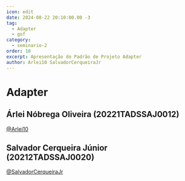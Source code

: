 ```yaml
---
icon: edit
date: 2024-08-22 20:10:00.00 -3
tag:
  - Adapter
  - gof
category:
  - seminario-2
order: 10
excerpt: Apresentação do Padrão de Projeto Adapter
author: Arlei10 SalvadorCerqueiraJr
---
```

# Adapter


## Árlei Nóbrega Oliveira (20221TADSSAJ0012)
[@Arlei10](https://github.com/Arlei10)

<!-- @include: ../../../includes/seminario-2-Arlei10/README.md -->

## Salvador Cerqueira Júnior (20212TADSSAJ0020)
[@SalvadorCerqueiraJr](https://github.com/SalvadorCerqueiraJr)

<!-- @include: ../../../includes/seminario-2-SalvadorCerqueiraJr/README.md -->
